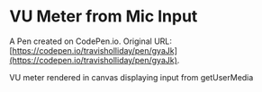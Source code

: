 # VU Meter from Mic Input 

A Pen created on CodePen.io. Original URL: [https://codepen.io/travisholliday/pen/gyaJk](https://codepen.io/travisholliday/pen/gyaJk).

VU meter rendered in canvas displaying input from getUserMedia
